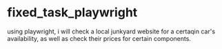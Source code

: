 # fixed_task_playwright
using playwright, i will check a local junkyard website for a certaqin car's availability, as well as check their prices for certain components.
